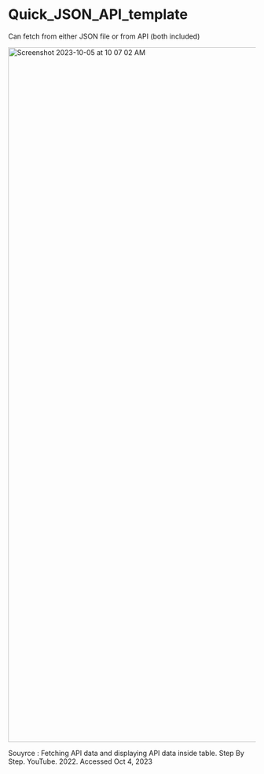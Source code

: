 # Quick_JSON_API_template
Can fetch from either JSON file or from API  (both included)

<img width="1413" alt="Screenshot 2023-10-05 at 10 07 02 AM" src="https://github.com/CGJohnson112/Quick_JSON_API_template/assets/22375594/a80acb33-1cf7-4f2c-9de9-27c494105135">


Souyrce : Fetching API data and displaying API data inside table. Step By Step. YouTube. 2022. Accessed Oct 4, 2023
